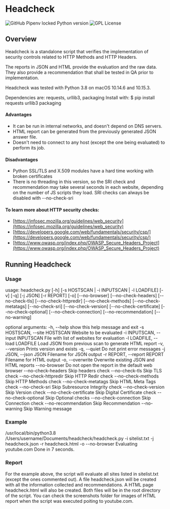 Headcheck
=========

![GitHub Pipenv locked Python version](https://img.shields.io/github/pipenv/locked/python-version/mmartins000/headcheck)
![GPL License](https://img.shields.io/github/license/mmartins000/headcheck)

## Overview

Headcheck is a standalone script that verifies the implementation of security controls related to HTTP Methods and HTTP Headers.

The reports in JSON and HTML provide the evaluation and the raw data.
They also provide a recommendation that shall be tested in QA prior to implementation. 

Headcheck was tested with Python 3.8 on macOS 10.14.6 and 10.15.3.

Dependencies are: requests, urllib3, packaging
Install with: $ pip install requests urllib3 packaging

#### Advantages
- It can be run in internal networks, and doesn't depend on DNS servers.
- HTML report can be generated from the previously generated JSON answer file.
- Doesn't need to connect to any host (except the one being evaluated) to perform its job.

#### Disadvantages
- Python SSL/TLS and X.509 modules have a hard time working with broken certificates
- There is no threading in this version, so the SRI check and recommendation may take several seconds in each website, depending on the number of JS scripts they load. SRI checks can always be disabled with --no-check-sri

#### To learn more about HTTP security checks:
- [https://infosec.mozilla.org/guidelines/web_security](https://infosec.mozilla.org/guidelines/web_security)
- [https://developers.google.com/web/fundamentals/security/csp/](https://developers.google.com/web/fundamentals/security/csp/)
- [https://www.owasp.org/index.php/OWASP_Secure_Headers_Project](https://www.owasp.org/index.php/OWASP_Secure_Headers_Project)

## Running Headcheck

### Usage

usage: headcheck.py [-h] [-s HOSTSCAN | -i INPUTSCAN | -l LOADFILE] [-v] [-q] [-j JSON] [-r REPORT] [-o] [--no-browser]
                    [--no-check-headers] [--no-check-tls] [--no-check-httpredir] [--no-check-methods] [--no-check-metatags]
                    [--no-check-sri] [--no-check-version] [--no-check-certificate] [--no-check-optional]
                    [--no-check-connection] [--no-recommendation] [--no-warning]

optional arguments:
  -h, --help            show this help message and exit
  -s HOSTSCAN, --site HOSTSCAN
                        Website to be evaluated
  -i INPUTSCAN, --input INPUTSCAN
                        File with list of websites for evaluation
  -l LOADFILE, --load LOADFILE
                        Load JSON from previous scan to generate HTML report
  -v, --version         Prints version and exists
  -q, --quiet           Do not print error messages
  -j JSON, --json JSON  Filename for JSON output
  -r REPORT, --report REPORT
                        Filename for HTML output
  -o, --overwrite       Overwrite existing JSON and HTML reports
  --no-browser          Do not open the report in the default web browser
  --no-check-headers    Skip headers check
  --no-check-tls        Skip TLS check
  --no-check-httpredir  Skip HTTP Redir check
  --no-check-methods    Skip HTTP Methods check
  --no-check-metatags   Skip HTML Meta Tags check
  --no-check-sri        Skip Subresource Integrity check
  --no-check-version    Skip Version check
  --no-check-certificate
                        Skip Digital Certificate check
  --no-check-optional   Skip Optional checks
  --no-check-connection
                        Skip Connection check
  --no-recommendation   Skip Recommendation
  --no-warning          Skip Warning message
  
### Example

/usr/local/bin/python3.8 /Users/username/Documents/headcheck/headcheck.py -i sitelist.txt -j headcheck.json -r headcheck.html -o --no-browser
Evaluating youtube.com
Done in 7 seconds.


### Report

For the example above, the script will evaluate all sites listed in sitelist.txt (except the ones commented out).
A file headcheck.json will be created with all the information collected and recommendations.
A HTML page headcheck.html will also be created. Both files will be in the root directory of the script.
You can check the screenshots folder for images of HTML report when the script was executed poiting to youtube.com.
